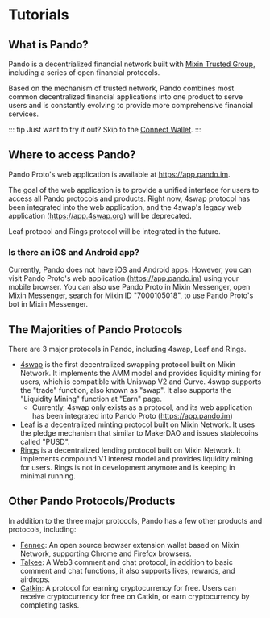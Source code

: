 # Tutorials

## What is Pando?

Pando is a decentrialized financial network built with [Mixin Trusted Group](https://docs.pando.im/docs/security/mtg), including a series of open financial protocols.

Based on the mechanism of trusted network, Pando combines most common decentralized financial applications into one product to serve users and is constantly evolving to provide more comprehensive financial services.

::: tip
Just want to try it out? Skip to the [Connect Wallet](./connect.md).
:::

## Where to access Pando?

Pando Proto's web application is available at https://app.pando.im.

The goal of the web application is to provide a unified interface for users to access all Pando protocols and products. Right now, 4swap protocol has been integrated into the web application, and the 4swap's legacy web application (https://app.4swap.org) will be deprecated.

Leaf protocol and Rings protocol will be integrated in the future.

### Is there an iOS and Android app?

Currently, Pando does not have iOS and Android apps. However, you can visit Pando Proto's web application (https://app.pando.im) using your mobile browser. You can also use Pando Proto in Mixin Messenger, open Mixin Messenger, search for Mixin ID "7000105018", to use Pando Proto's bot in Mixin Messenger.

## The Majorities of Pando Protocols

There are 3 major protocols in Pando, including 4swap, Leaf and Rings.

- [4swap](https://pando.im/4swap) is the first decentralized swapping protocol built on Mixin Network. It implements the AMM model and provides liquidity mining for users, which is compatible with Uniswap V2 and Curve. 4swap supports the "trade" function, also known as "swap". It also supports the "Liquidity Mining" function at "Earn" page.
  - Currently, 4swap only exists as a protocol, and its web application has been integrated into Pando Proto (https://app.pando.im)
- [Leaf](https://pando.im/leaf) is a decentralized minting protocol built on Mixin Network. It uses the pledge mechanism that similar to MakerDAO and issues stablecoins called "PUSD".
- [Rings](https://pando.im/rings) is a decentralized lending protocol built on Mixin Network. It implements compound V1 interest model and provides liquidity mining for users. Rings is not in development anymore and is keeping in minimal running.

## Other Pando Protocols/Products

In addition to the three major protocols, Pando has a few other products and protocols, including:

- [Fennec](https://pando.im/wallet): An open source browser extension wallet based on Mixin Network, supporting Chrome and Firefox browsers.
- [Talkee](https://pando.im/talkee): A Web3 comment and chat protocol, in addition to basic comment and chat functions, it also supports likes, rewards, and airdrops.
- [Catkin](https://pando.im/catkin): A protocol for earning cryptocurrency for free. Users can receive cryptocurrency for free on Catkin, or earn cryptocurrency by completing tasks.

